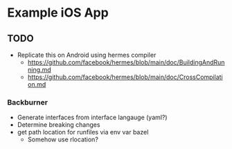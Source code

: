 Example iOS App
===============

TODO
----
- Replicate this on Android using hermes compiler
    - https://github.com/facebook/hermes/blob/main/doc/BuildingAndRunning.md
    - https://github.com/facebook/hermes/blob/main/doc/CrossCompilation.md

### Backburner

- Generate interfaces from interface langauge (yaml?)
- Determine breaking changes
- get path location for runfiles via env var bazel
    - Somehow use rlocation?
